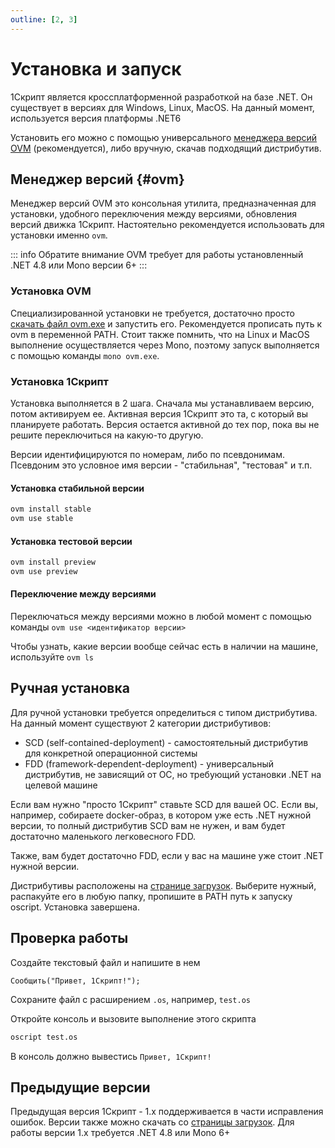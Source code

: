 ```yaml
---
outline: [2, 3]
---
```


# Установка и запуск

1Скрипт является кроссплатформенной разработкой на базе .NET. Он существует в версиях для Windows, Linux, MacOS. На данный момент, используется версия платформы .NET6

Установить его можно с помощью универсального [менеджера версий OVM](https://github.com/oscript-library/ovm) (рекомендуется), либо вручную, скачав подходящий дистрибутив.

## Менеджер версий {#ovm}

Менеджер версий OVM это консольная утилита, предназначенная для установки, удобного переключения между версиями, обновления версий движка 1Скрипт. Настоятельно рекомендуется использовать для установки именно `ovm`.

::: info Обратите внимание
OVM требует для работы установленный .NET 4.8 или Mono версии 6+
:::

### Установка OVM

Специализированной установки не требуется, достаточно просто [скачать файл ovm.exe](https://github.com/oscript-library/ovm/releases/latest) и запустить его. Рекомендуется прописать путь к ovm в переменной PATH.
Стоит также помнить, что на Linux и MacOS выполнение осуществляется через Mono, поэтому запуск выполняется с помощью команды `mono ovm.exe`.

### Установка 1Скрипт

Установка выполняется в 2 шага. Сначала мы устанавливаем версию, потом активируем ее. Активная версия 1Скрипт это та, с который вы планируете работать. Версия остается активной до тех пор, пока вы не решите переключиться на какую-то другую.

Версии идентифицируются по номерам, либо по псевдонимам. Псевдоним это условное имя версии - "стабильная", "тестовая" и т.п.

#### Установка стабильной версии

```sh
ovm install stable
ovm use stable
```

#### Установка тестовой версии

```sh
ovm install preview
ovm use preview
```

#### Переключение между версиями

Переключаться между версиями можно в любой момент с помощью команды `ovm use <идентификатор версии>`

Чтобы узнать, какие версии вообще сейчас есть в наличии на машине, используйте `ovm ls`

## Ручная установка

Для ручной установки требуется определиться с типом дистрибутива. На данный момент существуют 2 категории дистрибутивов:

* SCD (self-contained-deployment) - самостоятельный дистрибутив для конкретной операционной системы
* FDD (framework-dependent-deployment) - универсальный дистрибутив, не зависящий от ОС, но требующий установки .NET на целевой машине

Если вам нужно "просто 1Скрипт" ставьте SCD для вашей ОС. Если вы, например, собираете docker-образ, в котором уже есть .NET нужной версии, то полный дистрибутив SCD вам не нужен, и вам будет достаточно маленького легковесного FDD.

Также, вам будет достаточно FDD, если у вас на машине уже стоит .NET нужной версии.

Дистрибутивы расположены на [странице загрузок](/downloads/). Выберите нужный, распакуйте его в любую папку, пропишите в PATH путь к запуску oscript. Установка завершена.

## Проверка работы

Создайте текстовый файл и напишите в нем

```bsl
Сообщить("Привет, 1Скрипт!");
```

Сохраните файл с расширением `.os`, например, `test.os`

Откройте консоль и вызовите выполнение этого скрипта

```sh
oscript test.os
```

В консоль должно вывестись `Привет, 1Скрипт!`

## Предыдущие версии

Предыдущая версия 1Скрипт - 1.x поддерживается в части исправления ошибок. Версии также можно скачать со [страницы загрузок](/downloads/). Для работы версии 1.x требуется .NET 4.8 или Mono 6+

<script setup>
import Releases from '../components/Releases.vue'
</script>

<Suspense>
    <Releases />
</Suspense>
